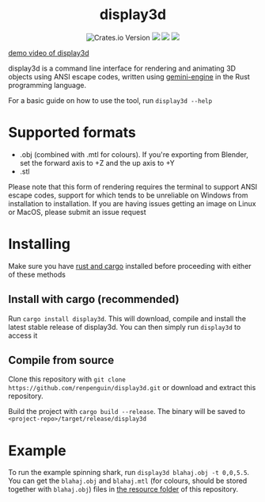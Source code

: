 <div align="center">
  <h1><b>display3d</b></h1>
  <img alt="Crates.io Version" src="https://img.shields.io/crates/v/display3d?style=for-the-badge">
  <img src="https://img.shields.io/github/last-commit/renpenguin/display3d?style=for-the-badge">
  <img src="https://img.shields.io/github/repo-size/renpenguin/display3d?style=for-the-badge">
  <img src="https://img.shields.io/github/stars/renpenguin/display3d?color=e4b400&style=for-the-badge">
</div>

[demo video of display3d](https://github.com/renpenguin/display3d/assets/79577742/6131167a-7b83-4c8e-96ec-c9715f3b4d23)

display3d is a command line interface for rendering and animating 3D objects using ANSI escape codes, written using [gemini-engine](https://crates.io/crates/gemini-engine) in the Rust programming language.

For a basic guide on how to use the tool, run `display3d --help`

# Supported formats

- .obj (combined with .mtl for colours). If you're exporting from Blender, set the forward axis to +Z and the up axis to +Y
- .stl

Please note that this form of rendering requires the terminal to support ANSI escape codes, support for which tends to be unreliable on Windows from installation to installation. If you are having issues getting an image on Linux or MacOS, please submit an issue request

# Installing

Make sure you have [rust and cargo](https://www.rust-lang.org/tools/install) installed before proceeding with either of these methods

## Install with cargo (recommended)

Run `cargo install display3d`. This will download, compile and install the latest stable release of display3d. You can then simply run `display3d` to access it

## Compile from source

Clone this repository with `git clone https://github.com/renpenguin/display3d.git` or download and extract this repository.

Build the project with `cargo build --release`. The binary will be saved to `<project-repo>/target/release/display3d`

# Example

To run the example spinning shark, run `display3d blahaj.obj -t 0,0,5.5`. You can get the `blahaj.obj` and `blahaj.mtl` (for colours, should be stored together with `blahaj.obj`) files in [the resource folder](https://github.com/renpenguin/display3d/tree/master/resources) of this repository.
